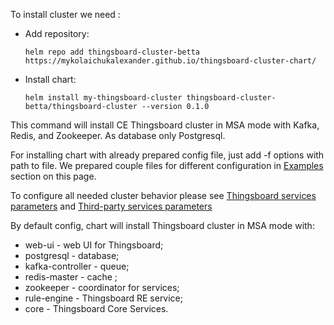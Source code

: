To install  cluster we need :

- Add repository:
  ```shell
  helm repo add thingsboard-cluster-betta https://mykolaichukalexander.github.io/thingsboard-cluster-chart/
  ```

- Install chart:
  ```shell
  helm install my-thingsboard-cluster thingsboard-cluster-betta/thingsboard-cluster --version 0.1.0
  ```

This command will install CE Thingsboard cluster in MSA mode with Kafka, Redis, and Zookeeper. As database only Postgresql.

For installing chart with already prepared config file, just add -f options with path to file. We prepared couple
files for different configuration in [Examples](#examples) section on this page.

To configure all needed cluster behavior please see [Thingsboard services parameters](#thingsboard-services-parameters)
and [Third-party services parameters](#third-party-services-parameters)


By default config, chart will install Thingsboard cluster in MSA mode with:
- web-ui - web UI for Thingsboard;
- postgresql - database;
- kafka-controller - queue;
- redis-master - cache ;
- zookeeper - coordinator for services;
- rule-engine - Thingsboard RE service;
- core - Thingsboard Core Services.
